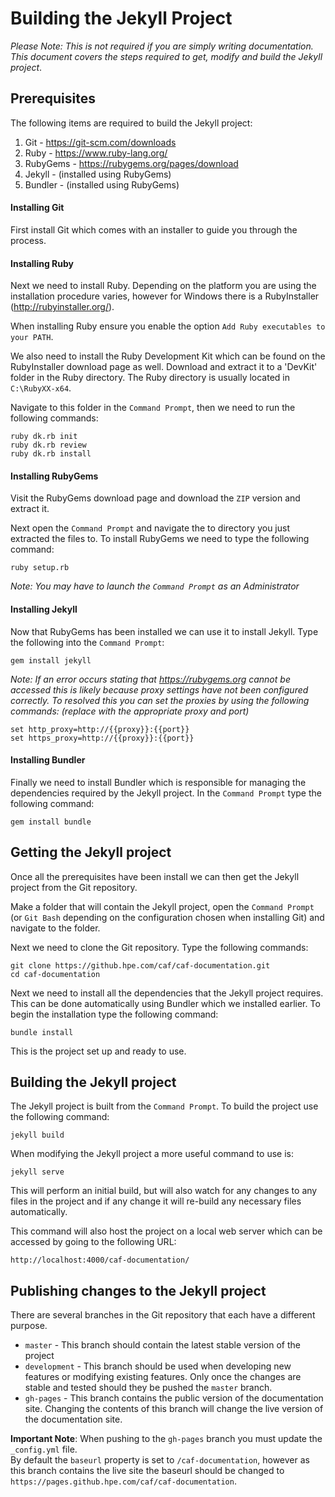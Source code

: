 # Building the Jekyll Project

*Please Note: This is not required if you are simply writing documentation. This document covers the steps required to get, modify and build the Jekyll project*.

## Prerequisites

The following items are required to build the Jekyll project:

1. Git - https://git-scm.com/downloads
2. Ruby - https://www.ruby-lang.org/
3. RubyGems - https://rubygems.org/pages/download
4. Jekyll - (installed using RubyGems)
5. Bundler - (installed using RubyGems)

#### Installing Git

First install Git which comes with an installer to guide you through the process.

#### Installing Ruby

Next we need to install Ruby. Depending on the platform you are using the installation procedure varies, however for Windows there is a RubyInstaller (http://rubyinstaller.org/).

When installing Ruby ensure you enable the option `Add Ruby executables to your PATH`.

We also need to install the Ruby Development Kit which can be found on the RubyInstaller download page as well. Download and extract it to a 'DevKit' folder in the Ruby directory. The Ruby directory is usually located in `C:\RubyXX-x64`.

Navigate to this folder in the `Command Prompt`, then we need to run the following commands:

    ruby dk.rb init  
    ruby dk.rb review  
    ruby dk.rb install  

#### Installing RubyGems

Visit the RubyGems download page and download the `ZIP` version and extract it.

Next open the `Command Prompt` and navigate the to directory you just extracted the files to. To install RubyGems we need to type the following command:

    ruby setup.rb

*Note: You may have to launch the `Command Prompt` as an Administrator*

#### Installing Jekyll

Now that RubyGems has been installed we can use it to install Jekyll. Type the following into the `Command Prompt`:

    gem install jekyll

*Note: If an error occurs stating that https://rubygems.org cannot be accessed this is likely because proxy settings have not been configured correctly. To resolved this you can set the proxies by using the following commands: (replace with the appropriate proxy and port)*

    set http_proxy=http://{{proxy}}:{{port}}  
    set https_proxy=http://{{proxy}}:{{port}}

#### Installing Bundler

Finally we need to install Bundler which is responsible for managing the dependencies required by the Jekyll project. In the `Command Prompt` type the following command:

    gem install bundle


## Getting the Jekyll project

Once all the prerequisites have been install we can then get the Jekyll project from the Git repository.

Make a folder that will contain the Jekyll project, open the `Command Prompt` (or `Git Bash` depending on the configuration chosen when installing Git) and navigate to the folder.

Next we need to clone the Git repository. Type the following commands:

    git clone https://github.hpe.com/caf/caf-documentation.git
    cd caf-documentation

Next we need to install all the dependencies that the Jekyll project requires. This can be done automatically using Bundler which we installed earlier. To begin the installation type the following command:

    bundle install

This is the project set up and ready to use.

## Building the Jekyll project

The Jekyll project is built from the `Command Prompt`. To build the project use the following command:

    jekyll build

When modifying the Jekyll project a more useful command to use is:

    jekyll serve

This will perform an initial build, but will also watch for any changes to any files in the project and if any change it will re-build any necessary files automatically.

This command will also host the project on a local web server which can be accessed by going to the following URL:

    http://localhost:4000/caf-documentation/

## Publishing changes to the Jekyll project

There are several branches in the Git repository that each have a different purpose.

- `master` - This branch should contain the latest stable version of the project
- `development` - This branch should be used when developing new features or modifying existing features. Only once the changes are stable and tested should they be pushed the `master` branch.
- `gh-pages` - This branch contains the public version of the documentation site. Changing the contents of this branch will change the live version of the documentation site.

**Important Note**: When pushing to the `gh-pages` branch you must update the `_config.yml` file.  
By default the `baseurl` property is set to `/caf-documentation`, however as this branch contains the live site the baseurl should be changed to `https://pages.github.hpe.com/caf/caf-documentation`.
